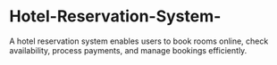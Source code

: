 # Hotel-Reservation-System-
A hotel reservation system enables users to book rooms online, check availability, process payments, and manage bookings efficiently.
